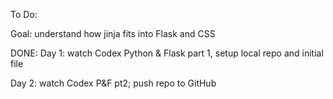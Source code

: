 To Do:

Goal: understand how jinja fits into Flask and CSS

DONE: Day 1: watch Codex Python & Flask part 1, setup local repo and initial file

Day 2: watch Codex P&F pt2; push repo to GitHub





